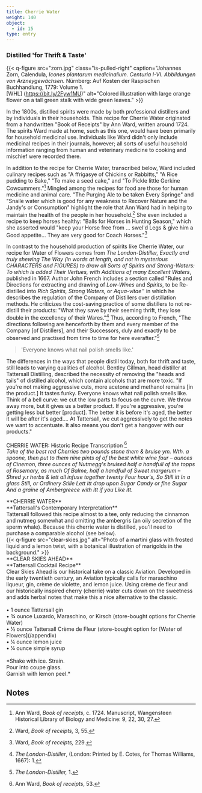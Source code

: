 ```yaml
---
title: Cherrie Water
weight: 140
object:
  - id: 15
type: entry
---
```




### Distilled 'for Thrift & Taste' ###
{{< q-figure src="zorn.jpg"  class="is-pulled-right" caption="Johannes Zorn, Calendula, *Icones plantarum medicinalium. Centuria I-VI. Abbildungen von Arzneygewächsen.* Nürnberg: Auf Kosten der Raspischen Buchhandlung, 1779: Volume 1.<br>[WHL] (https://bit.ly/2Fyw1MU)"  alt="Colored illustration with large orange flower on a tall green stalk with wide green leaves." >}}

In the 1800s, distilled spirits were made by both professional distillers and by individuals in their households. This recipe for Cherrie Water originated from a handwritten "Book of Receipts" by Ann Ward, written around 1724. The spirits Ward made at home, such as this one, would have been primarily for household medicinal use. Individuals like Ward didn't only include medicinal recipes in their journals, however; all sorts of useful household information ranging from human and veterinary medicine to cooking and mischief were recorded there.

In addition to the recipe for Cherrie Water, transcribed below, Ward included culinary recipes such as "A ffrigasye of Chickins or Rabbitts," "A Rice pudding to Bake," "To make a seed cake," and "To Pickle little Gerkine Cowcummers."[^1] Mingled among the recipes for food are those for human medicine and animal care. "The Purging Ale to be taken Every Springe" and "Snaile water which is good for any weakness to Recover Nature and the Jandy's or Consumption" highlight the role that Ann Ward had in helping to maintain the health of the people in her household.[^2] She even included a recipe to keep horses healthy: "Balls for Horses in Hunting Season," which she asserted would "keep your Horse free from ... swel'd Legs & give him a Good appetite... They are very good for Coach Horses."[^3]

In contrast to the household production of spirits like Cherrie Water, our recipe for Water of Flowers comes from *The London-Distiller, Exactly and truly shewing The Way (in words at length, and not in mysterious CHARACTERS and FIGURES) to draw all Sorts of Spirits and Strong-Waters: To which is added Their Vertues, with Additions of many Excellent Waters*, published in 1667. Author John French includes a section called "Rules and Directions for extracting and drawing of *Low-Wines* and *Spirits*, to be Re-distilled into *Rich Spirits, Strong Waters,* or *Aqua-vitae*'' in which he describes the regulation of the Company of Distillers over distillation methods. He criticizes the cost-saving practice of some distillers to not re-distill their products: "What they save by their seeming thrift, they lose double in the excellency of their Wares."[^4] Thus, according to French, "The directions following are henceforth by them and every member of the Company \[of Distillers\], and their Successors, duly and exactly to be observed and practised from time to time for here everafter."[^5]

> 'Everyone knows what nail polish smells like.'

The differences in the ways that people distill today, both for thrift and taste, still leads to varying qualities of alcohol. Bentley Gillman, head distiller at Tattersall Distilling, described the necessity of removing the "heads and tails" of distilled alcohol, which contain alcohols that are more toxic. "If you're not making aggressive cuts, more acetone and methanol remains \[in the product.\] It tastes funky. Everyone knows what nail polish smells like. Think of a bell curve: we cut the low parts to focus on the curve. We throw away more, but it gives us a better product. If you're aggressive, you're getting less but better \[product\]. The better it is before it's aged, the better it will be after it's aged.... At Tattersall, we cut aggressively to get the notes we want to accentuate. It also means you don't get a hangover with our products."
<br>
<br>
<span class="gray-text">
CHERRIE WATER: Historic Recipe Transcription [^6]
<br>
*Take of the best red Cherries two pounds stone them & bruise ym. Wth. a spoone, then put to them nine pints of of the best white wine four – ounces of Cinemon, three ounces of Nutmegg's bruised half a handfull of the topps of Rosemary, as much Of Balme, half a handfull of Sweet margerum – Shred y.r herbs & lett all infuse together twenty Four hour's, So Still itt In a glass Still, or Ordinery Stille Lett itt drop upon Sugar Candy or fine Sugar And a graine of Ambergreece with itt if you Like itt.*
</span>
<br>
<div class="boxed">
**CHERRIE WATER**
<br>
**Tattersall's Contemporary Interpretation**
<br>
Tattersall followed this recipe almost to a tee, only reducing the cinnamon and nutmeg somewhat and omitting the ambergris (an oily secretion of the sperm whale). Because this cherrie water is distilled, you'll need to purchase a comparable alcohol (see below).
</div>
{{< q-figure src="clear-skies.jpg" alt="Photo of a martini glass with frosted liquid and a lemon twist, with a botanical illustration of marigolds in the background."  >}}
<div class="boxed">
**CLEAR SKIES AHEAD**
<br>
**Tattersall Cocktail Recipe**
<br>
Clear Skies Ahead is our historical take on a classic Aviation. Developed in the early twentieth century, an Aviation typically calls for maraschino liqueur, gin, crème de violette, and lemon juice. Using crème de fleur and our historically inspired cherry (cherrie) water cuts down on the sweetness and adds herbal notes that make this a nice alternative to the classic.
<br>
<br>
• 1 ounce Tattersall gin
<br>
• ¾ ounce Luxardo, Maraschino, or Kirsch (store-bought options for Cherrie Water)
<br>
• ½ ounce Tattersall Crème de Fleur (store-bought option for [Water of Flowers](/appendix)
<br>
• ¼ ounce lemon juice
<br>
• ¼ ounce simple syrup
<br>
<br>
*Shake with ice. Strain.
<br>
Pour into coupe glass.
<br>
Garnish with lemon peel.*
</div>

## Notes ##

[^1]: Ann Ward, *Book of receipts*, c. 1724. Manuscript, Wangensteen Historical Library of Biology and Medicine: 9, 22, 30, 27.

[^2]: Ward, *Book of receipts,* 3, 55.

[^3]: Ward, *Book of receipts,* 229.

[^4]: *The London-Distiller*, (London: Printed by E. Cotes, for Thomas Williams, 1667): 1.

[^5]: *The London-Distiller,* 1.

[^6]: Ann Ward, *Book of receipts*, 53.

[^7]: [[*The London Distiller*. London: Printed by E. Cotes, for Thomas Williams, 1667. p. 22. Courtesy of the Wangensteen Historical Library of Biology and Medicine.]{.underline}](https://primo.lib.umn.edu/primo-explore/fulldisplay?docid=UMN_ALMA21337551290001701&context=L&vid=TWINCITIES&search_scope=wangensteen&tab=default_tab&lang=en_US)
